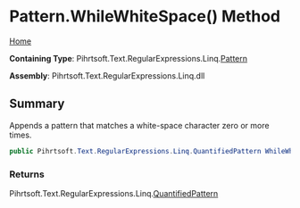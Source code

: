 # Pattern\.WhileWhiteSpace\(\) Method

[Home](../../../../../../README.md)

**Containing Type**: Pihrtsoft\.Text\.RegularExpressions\.Linq\.[Pattern](../README.md)

**Assembly**: Pihrtsoft\.Text\.RegularExpressions\.Linq\.dll

## Summary

Appends a pattern that matches a white\-space character zero or more times\.

```csharp
public Pihrtsoft.Text.RegularExpressions.Linq.QuantifiedPattern WhileWhiteSpace()
```

### Returns

Pihrtsoft\.Text\.RegularExpressions\.Linq\.[QuantifiedPattern](../../QuantifiedPattern/README.md)

